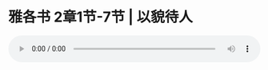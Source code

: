 # 雅各书 2章1节-7节 | 以貌待人

<audio style="width: 100%;" preload="false" controls controlslist="nodownload"><source src="https://cdn.simai.ml/audio/mp3/2020/200209_001.mp3" type="audio/mpeg">Your browser does not support the audio element.</audio>